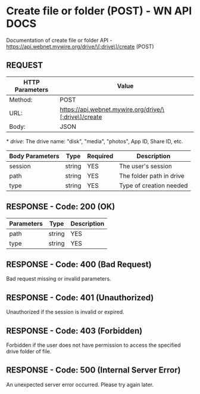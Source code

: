 # Create file or folder (POST) - WN API DOCS

Documentation of create file or folder API - https://api.webnet.mywire.org/drive/\[:drive\]/create (POST)

## REQUEST

| **HTTP Parameters**   | **Value**                                             |
|-----------------------|-------------------------------------------------------|
| Method:           	| POST                                                  |
| URL:              	| https://api.webnet.mywire.org/drive/\[:drive\]/create |
| Body:             	| JSON                                                  |

\* _drive_: The drive name: "disk", "media", "photos", App ID, Share ID, etc.

| **Body Parameters**  | **Type**  | **Required** | **Description**                       |
|----------------------|-----------|--------------|---------------------------------------|
| session              | string    | YES          | The user's session                    |
| path                 | string    | YES          | The folder path in drive              |
| type                 | string    | YES          | Type of creation needed               |

## RESPONSE - Code: 200 (OK)


| **Parameters**  | **Type**  | **Description**                         |
|-----------------|-----------|-----------------------------------------|
| path            | string    | YES          | The folder path in drive |
| type            | string    | YES          | Type of creation         |


## RESPONSE - Code: 400 (Bad Request)

Bad request missing or invalid parameters.

## RESPONSE - Code: 401 (Unauthorized)

Unauthorized if the session is invalid or expired.

## RESPONSE - Code: 403 (Forbidden)

Forbidden if the user does not have permission to access the specified drive folder of file.
 
## RESPONSE - Code: 500 (Internal Server Error)

An unexpected server error occurred. Please try again later.

